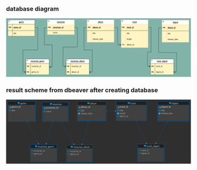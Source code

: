 ### database diagram
![scheme](https://github.com/Grishin-Vladislav/sql/blob/master/music_db.png)

### result scheme from dbeaver after creating database
![scheme](https://github.com/Grishin-Vladislav/sql/blob/master/music_public.png)
